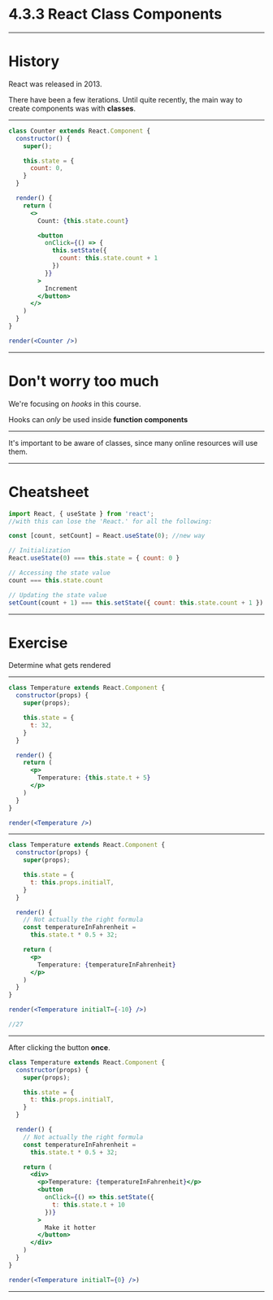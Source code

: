 # 4.3.3 React Class Components

---

# History

React was released in 2013.

There have been a few iterations. Until quite recently, the main way to create components was with **classes**.

---

```jsx live=true
class Counter extends React.Component {
  constructor() {
    super();

    this.state = {
      count: 0,
    }
  }

  render() {
    return (
      <>
        Count: {this.state.count}

        <button
          onClick={() => {
            this.setState({
              count: this.state.count + 1
            })
          }}
        >
          Increment
        </button>
      </>
    )
  }
}

render(<Counter />)
```

---

# Don't worry too much

We're focusing on _hooks_ in this course.

Hooks can _only_ be used inside **function components**

---

It's important to be aware of classes, since many online resources will use them.

---

# Cheatsheet

```jsx
import React, { useState } from 'react'; 
//with this can lose the 'React.' for all the following:

const [count, setCount] = React.useState(0); //new way

// Initialization
React.useState(0) === this.state = { count: 0 }

// Accessing the state value
count === this.state.count

// Updating the state value
setCount(count + 1) === this.setState({ count: this.state.count + 1 })
```

---

# Exercise

Determine what gets rendered

---

```jsx live=true clickToReveal=true
class Temperature extends React.Component {
  constructor(props) {
    super(props);

    this.state = {
      t: 32,
    }
  }

  render() {
    return (
      <p>
        Temperature: {this.state.t + 5}
      </p>
    )
  }
}

render(<Temperature />)
```

---


```jsx live=true clickToReveal=true
class Temperature extends React.Component {
  constructor(props) {
    super(props);

    this.state = {
      t: this.props.initialT,
    }
  }

  render() {
    // Not actually the right formula
    const temperatureInFahrenheit =
      this.state.t * 0.5 + 32;

    return (
      <p>
        Temperature: {temperatureInFahrenheit}
      </p>
    )
  }
}

render(<Temperature initialT={-10} />)

//27
```

---

After clicking the button **once**.

```jsx live=true clickToReveal=true
class Temperature extends React.Component {
  constructor(props) {
    super(props);

    this.state = {
      t: this.props.initialT,
    }
  }

  render() {
    // Not actually the right formula
    const temperatureInFahrenheit =
      this.state.t * 0.5 + 32;

    return (
      <div>
        <p>Temperature: {temperatureInFahrenheit}</p>
        <button
          onClick={() => this.setState({
            t: this.state.t + 10
          })}
        >
          Make it hotter
        </button>
      </div>
    )
  }
}

render(<Temperature initialT={0} />)
```

---
